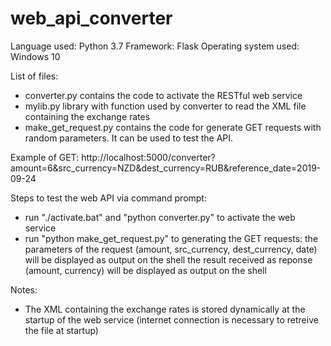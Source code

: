 # web_api_converter
Language used: Python 3.7
Framework: Flask
Operating system used: Windows 10

List of files:
- converter.py contains the code to activate the RESTful web service
- mylib.py library with function used by converter to read the XML file containing the exchange rates
- make_get_request.py contains the code for generate GET requests with random parameters. It can be used to test the API.

Example of GET:
http://localhost:5000/converter?amount=6&src_currency=NZD&dest_currency=RUB&reference_date=2019-09-24

Steps to test the web API via command prompt:
- run "./activate.bat" and "python converter.py" to activate the web service
- run "python make_get_request.py" to generating the GET requests: 
    the parameters of the request (amount, src_currency, dest_currency, date) will be displayed as output on the shell
    the result received as reponse (amount, currency) will be displayed as output on the shell
 
Notes: 
- The XML containing the exchange rates is stored dynamically at the startup of the web service
(internet connection is necessary to retreive the file at startup)
